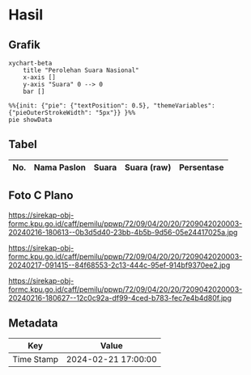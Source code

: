 # Hasil

## Grafik

```mermaid
xychart-beta
    title "Perolehan Suara Nasional"
    x-axis []
    y-axis "Suara" 0 --> 0
    bar []
```

```mermaid
%%{init: {"pie": {"textPosition": 0.5}, "themeVariables": {"pieOuterStrokeWidth": "5px"}} }%%
pie showData
```

## Tabel

| No. | Nama Paslon | Suara | Suara (raw) | Persentase |
|:--- |:----------- | -----:| -----------:| ----------:|


[p-1]: https://github.com/gigit-pemilu/pemilu-2024/blob/main/pilpres/hitung-suara/sub/72-sulawesi-tengah/sub/09-tojo-una-una/sub/04-ampana-tete/sub/2020-uemakuni/sub/003-tps/sub/paslon-1.txt
[p-2]: https://github.com/gigit-pemilu/pemilu-2024/blob/main/pilpres/hitung-suara/sub/72-sulawesi-tengah/sub/09-tojo-una-una/sub/04-ampana-tete/sub/2020-uemakuni/sub/003-tps/sub/paslon-2.txt
[p-3]: https://github.com/gigit-pemilu/pemilu-2024/blob/main/pilpres/hitung-suara/sub/72-sulawesi-tengah/sub/09-tojo-una-una/sub/04-ampana-tete/sub/2020-uemakuni/sub/003-tps/sub/paslon-3.txt

## Foto C Plano

https://sirekap-obj-formc.kpu.go.id/caff/pemilu/ppwp/72/09/04/20/20/7209042020003-20240216-180613--0b3d5d40-23bb-4b5b-9d56-05e24417025a.jpg

https://sirekap-obj-formc.kpu.go.id/caff/pemilu/ppwp/72/09/04/20/20/7209042020003-20240217-091415--84f68553-2c13-444c-95ef-914bf9370ee2.jpg

https://sirekap-obj-formc.kpu.go.id/caff/pemilu/ppwp/72/09/04/20/20/7209042020003-20240216-180627--12c0c92a-df99-4ced-b783-fec7e4b4d80f.jpg


## Metadata

| Key        | Value               |
| ---------- | ------------------- |
| Time Stamp | 2024-02-21 17:00:00 |



